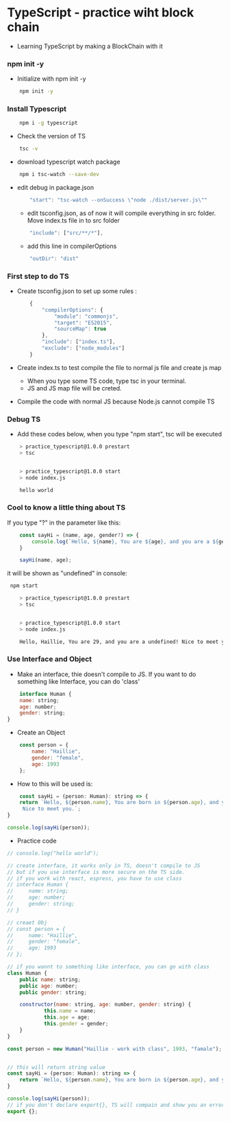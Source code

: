 # TypeScript - practice wiht block chain

- Learning TypeScript by making a BlockChain with it

### npm init -y
- Initialize with npm init -y
```bash
    npm init -y
```

### Install Typescript
```bash
    npm i -g typescript
```


- Check the version of TS

```bash
    tsc -v
```


- download typescript watch package

```bash
    npm i tsc-watch --save-dev
```

- edit debug in package.json

    ```javascript
        "start": "tsc-watch --onSuccess \"node ./dist/server.js\""
    ```


    - edit tsconfig.json, as of now it will compile everything in src folder. Move index.ts file in to src folder


    ```javascript
        "include": ["src/**/*"],
    ```


    - add this line in compilerOptions


    ```javascript
        "outDir": "dist"
    ```


### First step to do TS

- Create tsconfig.json to set up some rules :
    ```javascript
        {
            "compilerOptions": {
                "module": "commonjs",
                "target": "ES2015",
                "sourceMap": true
            },
            "include": ["index.ts"],
            "exclude": ["node_modules"]
        }
    ```
        

- Create index.ts to test compile the file to normal js file and create js map
    - When you type some TS code, type tsc in your terminal.
    - JS and JS map file will be creted.

- Compile the code with normal JS because Node.js cannot compile TS


### Debug TS

- Add these codes below, when you type "npm start", tsc will be executed 

```bash
    > practice_typescript@1.0.0 prestart
    > tsc


    > practice_typescript@1.0.0 start
    > node index.js

    hello world
```


### Cool to know a little thing about TS

If you type "?" in the parameter like this:

```javascript
    const sayHi = (name, age, gender?) => {
        console.log(`Hello, ${name}, You are ${age}, and you are a ${gender}! Nice to meet you.`);
    }

    sayHi(name, age);
```

it will be shown as "undefined" in console:

```bash
 npm start

    > practice_typescript@1.0.0 prestart
    > tsc


    > practice_typescript@1.0.0 start
    > node index.js

    Hello, Haillie, You are 29, and you are a undefined! Nice to meet you.
```



### Use Interface and Object
- Make an interface, thie doesn't compile to JS. If you want to do something like Interface, you can do 'class'

```javascript
    interface Human {
    name: string;
    age: number;
    gender: string;
}
```


- Create an Object

```javascript
    const person = {
        name: "Haillie",
        gender: "female",
        age: 1993
    };
```


- How to this will be used is:
```javascript
    const sayHi = (person: Human): string => {
    return `Hello, ${person.name}, You are born in ${person.age}, and you are a ${person.gender}!
     Nice to meet you.`;
}

console.log(sayHi(person));
```


- Practice code
```javascript
// console.log("hello world");

// create interface, it works only in TS, doesn't compile to JS
// but if you use interface is more secure on the TS side.
// if you work with react, espress, you have to use class
// interface Human {
//     name: string;
//     age: number;
//     gender: string;
// }

// creaet Obj
// const person = {
//     name: "Haillie",
//     gender: "female",
//     age: 1993
// };

// if you wannt to something like interface, you can go with class
class Human {
    public name: string;
    public age: number;
    public gender: string;

    constructor(name: string, age: number, gender: string) {
			this.name = name;
			this.age = age;
			this.gender = gender;
    }
}

const person = new Human("Haillie - work with class", 1993, "famale");


// this will return string value
const sayHi = (person: Human): string => {
    return `Hello, ${person.name}, You are born in ${person.age}, and you are a ${person.gender}! Nice to meet you.`;
}

console.log(sayHi(person));
// if you don't declare export{}, TS will compain and show you an error. it's a rule.
export {};
```